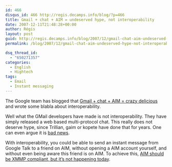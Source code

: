 ```yaml
---
id: 466
disqus_id: 466 http://regis.decamps.info/blog/?p=466
title: Gmail + chat + AIM = undeserved hype, not interoperability
date: 2007-12-11T21:48:28+00:00
author: Régis
layout: post
guid: http://regis.decamps.info/blog/2007/12/gmail-chat-aim-undeserved-hype-not-interoperability/
permalink: /blog/2007/12/gmail-chat-aim-undeserved-hype-not-interoperability/

dsq_thread_id:
  - "650271357"
categories:
  - English
  - Hightech
tags:
  - Email
  - Instant messaging
---
```

The Google team has blogged that [Gmail + chat + AIM = crazy delicious](http://gmailblog.blogspot.com/2007/12/gmail-chat-aim-crazy-delicious.html) and wrote some blabla about interoperability.

Well what the GMail developers have made is not interoperability. They have simply released a web based multi-protocol chat. This really does not deserve hype, since Trillian, gaim or kopete have done that for years. One can even argue it is [bad news](http://serendipity.ruwenzori.net/index.php/2007/12/05/aim-for-gmail-users-is-bad-news).

With interoperability, you could be able to send an instant message from Google Talk to a friend on AIM, without opening a AIM account yourself, and without even being aware this friend is on AIM. To achieve this, [AIM should be XMMP compliant, but it’s not happening today](http://gregoire.menuel.free.fr/blog/?p=10).
